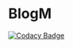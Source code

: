 # BlogM
[![Codacy Badge](https://api.codacy.com/project/badge/Grade/6c597fac583c406f8cbcfe86abba02da)](https://app.codacy.com/gh/lilyscia/BlogM?utm_source=github.com&utm_medium=referral&utm_content=lilyscia/BlogM&utm_campaign=Badge_Grade_Settings)